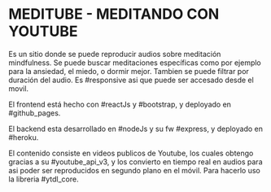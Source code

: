# MEDITUBE - MEDITANDO CON YOUTUBE

Es un sitio donde se puede reproducir audios sobre meditación mindfulness. 
Se puede buscar meditaciones específicas como por ejemplo para la ansiedad, el miedo, o dormir mejor. Tambien se puede filtrar por duración del audio. Es #responsive asi que puede ser accesado desde el movil.

El frontend está hecho con #reactJs y #bootstrap, y deployado en #github_pages.

El backend esta desarrollado en #nodeJs y su fw #express, y deployado en #heroku.

El contenido consiste en videos publicos de Youtube, los cuales obtengo gracias a su #youtube_api_v3, y los convierto en tiempo real en audios para asi poder ser reproducidos en segundo plano en el móvil. Para hacerlo uso la libreria #ytdl_core.
